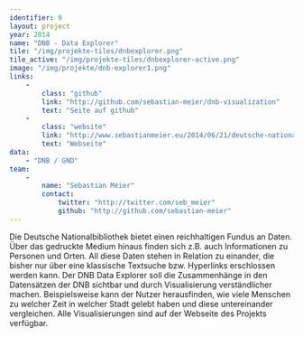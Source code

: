 ```yaml
---
identifier: 9
layout: project
year: 2014
name: "DNB - Data Explorer"
tile: "/img/projekte-tiles/dnbexplorer.png"
tile_active: "/img/projekte-tiles/dnbexplorer-active.png"
image: "/img/projekte/dnb-explorer1.png"
links:
    -
        class: "github"
        link: "http://github.com/sebastian-meier/dnb-visualization"
        text: "Seite auf github"
    -
        class: "website"
        link: "http://www.sebastianmeier.eu/2014/06/21/deutsche-national-bibliothek-data-explorer/"
        text: "Webseite"
data:
    - "DNB / GND"
team:
    -
        name: "Sebastian Meier"
        contact:
            twitter: "http://twitter.com/seb_meier"
            github: "http://github.com/sebastian-meier"
---
```

Die Deutsche Nationalbibliothek bietet einen reichhaltigen Fundus an Daten. Über das gedruckte Medium hinaus finden sich
z.B. auch Informationen zu Personen und Orten. All diese Daten stehen in Relation zu einander, die bisher nur über eine
klassische Textsuche bzw. Hyperlinks erschlossen werden kann. Der DNB Data Explorer soll die Zusammenhänge in den
Datensätzen der DNB sichtbar und durch Visualisierung verständlicher machen. Beispielsweise kann der Nutzer herausfinden,
wie viele Menschen zu welcher Zeit in welcher Stadt gelebt haben und diese untereinander vergleichen. Alle
Visualisierungen sind auf der Webseite des Projekts verfügbar.